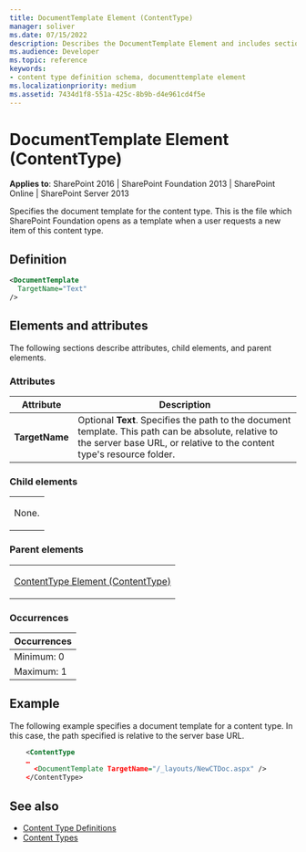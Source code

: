 ```yaml
---
title: DocumentTemplate Element (ContentType)
manager: soliver
ms.date: 07/15/2022
description: Describes the DocumentTemplate Element and includes sections that describe attributes, child elements, and parent elements.
ms.audience: Developer
ms.topic: reference
keywords:
- content type definition schema, documenttemplate element
ms.localizationpriority: medium
ms.assetid: 7434d1f8-551a-425c-8b9b-d4e961cd4f5e
---
```


# DocumentTemplate Element (ContentType)

**Applies to**: SharePoint 2016 | SharePoint Foundation 2013 | SharePoint Online | SharePoint Server 2013

Specifies the document template for the content type. This is the file which SharePoint Foundation opens as a template when a user requests a new item of this content type.

## Definition

```XML
<DocumentTemplate
  TargetName="Text"
/>
```

## Elements and attributes

The following sections describe attributes, child elements, and parent elements.

### Attributes

| Attribute | Description |
| --- | --- |
| **TargetName** | Optional **Text**. Specifies the path to the document template. This path can be absolute, relative to the server base URL, or relative to the content type's resource folder. |

### Child elements

<table>
<colgroup>
<col width="100%" />
</colgroup>
<tbody>
<tr class="odd">
<td align="left"><p>None.</p></td>
</tr>
</tbody>
</table>

### Parent elements

<table>
<colgroup>
<col width="100%" />
</colgroup>
<tbody>
<tr class="odd">
<td align="left"><p><span><a href="contenttype-element-contenttype.md">ContentType Element (ContentType)</a></span></p></td>
</tr>
</tbody>
</table>

### Occurrences

| Occurrences |
| --- |
| Minimum: 0 |
| Maximum: 1 |

## Example

The following example specifies a document template for a content type. In this case, the path specified is relative to the server base URL.

```XML
    <ContentType
    …
      <DocumentTemplate TargetName="/_layouts/NewCTDoc.aspx" />
    </ContentType>
```

## See also

- [Content Type Definitions](content-type-definitions.md)
- [Content Types](https://msdn.microsoft.com/library/f5e56c7c-f699-466c-a7ad-3d91a7d219a1(Office.15).aspx)

